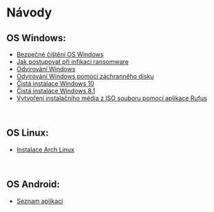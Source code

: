 # Návody

## OS Windows:
- [Bezpečné čištění OS Windows](https://guide.mople71.cz/cs/wnt/duster.php)
- [Jak postupovat při infikaci ransomware](https://guide.mople71.cz/cs/wnt/ransom.php)
- [Odvirování Windows](https://guide.mople71.cz/cs/wnt/malware.php)
- [Odvirování Windows pomocí záchranného disku](https://guide.mople71.cz/cs/wnt/rescue_disk.php)
- [Čistá instalace Windows 10](https://guide.mople71.cz/cs/wnt/w10install.php)
- [Čistá instalace Windows 8.1](https://guide.mople71.cz/cs/wnt/w8install.php)
- [Vytvoření instalačního média z ISO souboru pomocí aplikace Rufus](https://guide.mople71.cz/cs/wnt/rufus.php)

<br>

## OS Linux:
- [Instalace Arch Linux](https://guide.mople71.cz/cs/lnx/arch_install.php)

<br>

## OS Android:
- [Seznam aplikací](https://guide.mople71.cz/cs/iot/apps.php)
